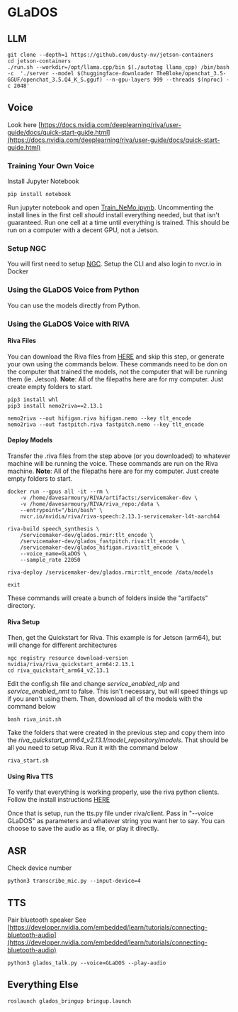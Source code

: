 # GLaDOS

## LLM

    git clone --depth=1 https://github.com/dusty-nv/jetson-containers
    cd jetson-containers
    ./run.sh --workdir=/opt/llama.cpp/bin $(./autotag llama_cpp) /bin/bash -c  './server --model $(huggingface-downloader TheBloke/openchat_3.5-GGUF/openchat_3.5.Q4_K_S.gguf) --n-gpu-layers 999 --threads $(nproc) -c 2048'

## Voice

Look here [https://docs.nvidia.com/deeplearning/riva/user-guide/docs/quick-start-guide.html](https://docs.nvidia.com/deeplearning/riva/user-guide/docs/quick-start-guide.html)

### Training Your Own Voice

Install Jupyter Notebook

    pip install notebook

Run jupyter notebook and open [Train_NeMo.ipynb](https://github.com/davesarmoury/GLaDOS/blob/main/TrainNemo/Train_NeMo.ipynb).  Uncommenting the install lines in the first cell *should* install everything needed, but that isn't guaranteed.  Run one cell at a time until everything is trained.  This should be run on a computer with a decent GPU, not a Jetson. 

### Setup NGC

You will first need to setup [NGC](https://org.ngc.nvidia.com/setup).  Setup the CLI and also login to nvcr.io in Docker

### Using the GLaDOS Voice from Python

You can use the models directly from Python.  

### Using the GLaDOS Voice with RIVA

#### Riva Files

You can download the Riva files from [HERE](https://huggingface.co/DavesArmoury/GLaDOS_TTS) and skip this step, or generate your own using the commands below.  These commands need to be don on the computer that trained the models, not the computer that will be running them (ie. Jetson).  **Note**: All of the filepaths here are for my computer.  Just create empty folders to start.  

    pip3 install whl
    pip3 install nemo2riva==2.13.1

    nemo2riva --out hifigan.riva hifigan.nemo --key tlt_encode
    nemo2riva --out fastpitch.riva fastpitch.nemo --key tlt_encode

#### Deploy Models

Transfer the .riva files from the step above (or you downloaded) to whatever machine will be running the voice.  These commands are run on the Riva machine.  **Note**: All of the filepaths here are for my computer.  Just create empty folders to start.  

    docker run --gpus all -it --rm \
        -v /home/davesarmoury/RIVA/artifacts:/servicemaker-dev \
        -v /home/davesarmoury/RIVA/riva_repo:/data \
        --entrypoint="/bin/bash" \
        nvcr.io/nvidia/riva/riva-speech:2.13.1-servicemaker-l4t-aarch64

    riva-build speech_synthesis \
        /servicemaker-dev/glados.rmir:tlt_encode \
        /servicemaker-dev/glados_fastpitch.riva:tlt_encode \
        /servicemaker-dev/glados_hifigan.riva:tlt_encode \
        --voice_name=GLaDOS \
        --sample_rate 22050

    riva-deploy /servicemaker-dev/glados.rmir:tlt_encode /data/models

    exit

These commands will create a bunch of folders inside the "artifacts" directory.

#### Riva Setup

Then, get the Quickstart for Riva.  This example is for Jetson (arm64), but will change for different architectures

    ngc registry resource download-version nvidia/riva/riva_quickstart_arm64:2.13.1
    cd riva_quickstart_arm64_v2.13.1

Edit the config.sh file and change *service_enabled_nlp* and *service_enabled_nmt* to false.  This isn't necessary, but will speed things up if you aren't using them.  Then, download all of the models with the command below

    bash riva_init.sh

Take the folders that were created in the previous step and copy them into the *riva_quickstart_arm64_v2.13.1/model_repository/models*.  That should be all you need to setup Riva.  Run it with the command below

    riva_start.sh

#### Using Riva TTS

To verify that everything is working properly, use the riva python clients.  Follow the install instructions [HERE](https://github.com/nvidia-riva/python-clients?tab=readme-ov-file#installation)

Once that is setup, run the tts.py file under riva/client.  Pass in "--voice GLaDOS" as parameters and whatever string you want her to say.  You can choose to save the audio as a file, or play it directly.

## ASR

Check device number

    python3 transcribe_mic.py --input-device=4

## TTS

Pair bluetooth speaker
See [https://developer.nvidia.com/embedded/learn/tutorials/connecting-bluetooth-audio](https://developer.nvidia.com/embedded/learn/tutorials/connecting-bluetooth-audio)

    python3 glados_talk.py --voice=GLaDOS --play-audio

## Everything Else

    roslaunch glados_bringup bringup.launch
